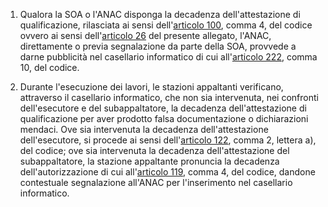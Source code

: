 1. Qualora la SOA o l'ANAC disponga la decadenza dell'attestazione di qualificazione, rilasciata ai sensi dell'[articolo 100](/articolo-100/2), comma 4, del codice ovvero ai sensi dell'[articolo 26](/allegato-2.12-articolo-26/1) del presente allegato, l'ANAC, direttamente o previa segnalazione da parte della SOA, provvede a darne pubblicità nel casellario informatico di cui all'[articolo 222](/articolo-222/2), comma 10, del codice.

2. Durante l'esecuzione dei lavori, le stazioni appaltanti verificano, attraverso il casellario informatico, che non sia intervenuta, nei confronti dell'esecutore e del subappaltatore, la decadenza dell'attestazione di qualificazione per aver prodotto falsa documentazione o dichiarazioni mendaci. Ove sia intervenuta la decadenza dell'attestazione dell'esecutore, si procede ai sensi dell'[articolo 122](/articolo-122/1), comma 2, lettera a), del codice; ove sia intervenuta la decadenza dell'attestazione del subappaltatore, la stazione appaltante pronuncia la decadenza dell'autorizzazione di cui all'[articolo 119](/articolo-119/2), comma 4, del codice, dandone contestuale segnalazione all'ANAC per l'inserimento nel casellario informatico.
